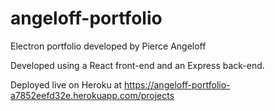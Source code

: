 # angeloff-portfolio
Electron portfolio developed by Pierce Angeloff

Developed using a React front-end and an Express back-end.

Deployed live on Heroku at https://angeloff-portfolio-a7852eefd32e.herokuapp.com/projects
